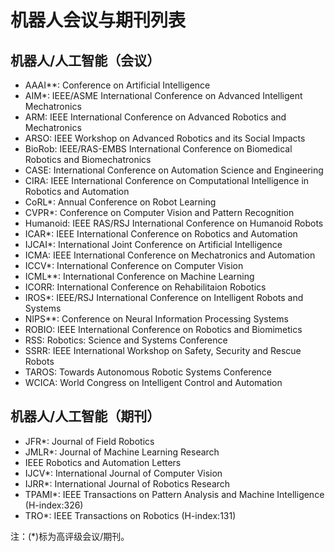 # 机器人会议与期刊列表
## 机器人/人工智能（会议）
- AAAI**: Conference on Artificial Intelligence
- AIM*: IEEE/ASME International Conference on Advanced Intelligent Mechatronics
- ARM: IEEE International Conference on Advanced Robotics and Mechatronics
- ARSO: IEEE Workshop on Advanced Robotics and its Social Impacts
- BioRob: IEEE/RAS-EMBS International Conference on Biomedical Robotics and Biomechatronics
- CASE: International Conference on Automation Science and Engineering
- CIRA: IEEE International Conference on Computational Intelligence in Robotics and Automation
- CoRL*: Annual Conference on Robot Learning
- CVPR*: Conference on Computer Vision and Pattern Recognition
- Humanoid: IEEE RAS/RSJ International Conference on Humanoid Robots
- ICAR*: IEEE International Conference on Robotics and Automation
- IJCAI*: International Joint Conference on Artificial Intelligence
- ICMA: IEEE International Conference on Mechatronics and Automation
- ICCV*: International Conference on Computer Vision
- ICML**: International Conference on Machine Learning
- ICORR: International Conference on Rehabilitaion Robotics
- IROS*: IEEE/RSJ International Conference on Intelligent Robots and Systems
- NIPS**: Conference on Neural Information Processing Systems
- ROBIO: IEEE International Conference on Robotics and Biomimetics
- RSS: Robotics: Science and Systems Conference
- SSRR: IEEE International Workshop on Safety, Security and Rescue Robots
- TAROS: Towards Autonomous Robotic Systems Conference
- WCICA: World Congress on Intelligent Control and Automation

## 机器人/人工智能（期刊）
- JFR*: Journal of Field Robotics
- JMLR*: Journal of Machine Learning Research
- IEEE Robotics and Automation Letters
- IJCV*: International Journal of Computer Vision
- IJRR*: International Journal of Robotics Research
- TPAMI*: IEEE Transactions on Pattern Analysis and Machine Intelligence (H-index:326)
- TRO*: IEEE Transactions on Robotics (H-index:131)

注：(*)标为高评级会议/期刊。
